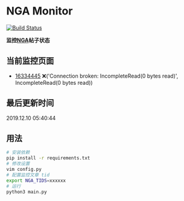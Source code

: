 # NGA Monitor

[![Build Status](https://travis-ci.org/kcwikizh/nga-monitor.svg?branch=master)](https://travis-ci.org/kcwikizh/nga-monitor)

**监控[NGA](https://bbs.nga.cn)帖子状态**

## 当前监控页面

- [16334445](https://bbs.nga.cn/read.php?tid=16334445) ❌('Connection broken: IncompleteRead(0 bytes read)', IncompleteRead(0 bytes read))

## 最后更新时间

2019.12.10 05:40:44

## 用法

```bash
# 安装依赖
pip install -r requirements.txt
# 修改设置
vim config.py
# 配置监控文章 tid
export NGA_TIDS=xxxxxx
# 运行
python3 main.py
```
